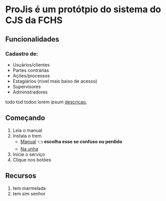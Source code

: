 # ProJis é um protótpio do sistema do CJS da FCHS

## Funcionalidades
### Cadastro de: 
- Usuários/clientes
- Partes contrárias
- Ações/processos
- Estagiários (nivel mais baixo de acesso)
- Supervisores
- Administradores




todo tod todoo
lorem ipsum [descricao](#comecando),



## Começando

1. Leia o manual
1. Instala o trem
   - [Manual](#manual) 👈 **escolha esse se confuso ou perdido**
   - [Na unha](#na-unha)
1. Inicie o serviço
1. Clique nos botões

## Recursos

1. tem marmelada
1. tem sim senhor
